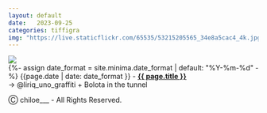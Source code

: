 ```yaml
---
layout: default
date:   2023-09-25
categories: tiffigra
img: "https://live.staticflickr.com/65535/53215205565_34e8a5cac4_4k.jpg"
---
```


<picture>
    <source srcset="{{page.img}}" media="(min-width: 800px)">
    <img src="{{page.img}}" />
</picture>

<br>
{%- assign date_format = site.minima.date_format | default: "%Y-%m-%d" -%} 
<span class="post-meta">{{page.date | date: date_format }} - </span><a style="font-weight: 700;" href="https://www.instagram.com/chiloe____/">{{ page.title }}</a><br>
<span class="post-meta">
→ @liriq_uno_graffiti + Bolota in the tunnel<br>
</span>

<span class="post-meta" onclick="window.location='https://www.instagram.com/chiloe____/'">Ⓒ chiloe___ - All Rights Reserved.</span>